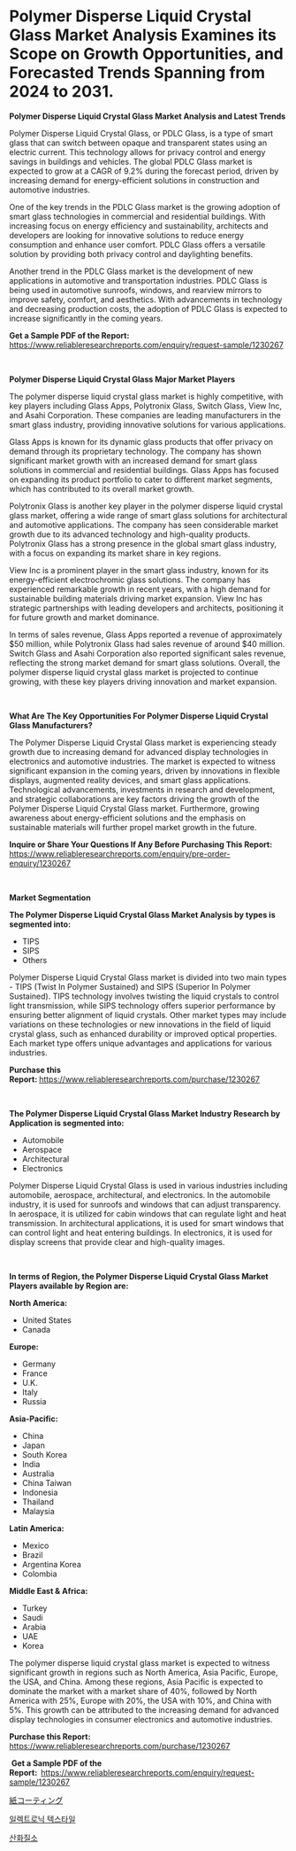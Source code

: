 <p><h1>Polymer Disperse Liquid Crystal Glass Market Analysis Examines its Scope on Growth Opportunities, and Forecasted Trends Spanning from 2024 to 2031.</h1></p><p><strong>Polymer Disperse Liquid Crystal Glass Market Analysis and Latest Trends</strong></p>
<p><p>Polymer Disperse Liquid Crystal Glass, or PDLC Glass, is a type of smart glass that can switch between opaque and transparent states using an electric current. This technology allows for privacy control and energy savings in buildings and vehicles. The global PDLC Glass market is expected to grow at a CAGR of 9.2% during the forecast period, driven by increasing demand for energy-efficient solutions in construction and automotive industries.</p><p>One of the key trends in the PDLC Glass market is the growing adoption of smart glass technologies in commercial and residential buildings. With increasing focus on energy efficiency and sustainability, architects and developers are looking for innovative solutions to reduce energy consumption and enhance user comfort. PDLC Glass offers a versatile solution by providing both privacy control and daylighting benefits.</p><p>Another trend in the PDLC Glass market is the development of new applications in automotive and transportation industries. PDLC Glass is being used in automotive sunroofs, windows, and rearview mirrors to improve safety, comfort, and aesthetics. With advancements in technology and decreasing production costs, the adoption of PDLC Glass is expected to increase significantly in the coming years.</p></p>
<p><strong>Get a Sample PDF of the Report:&nbsp;</strong> <a href="https://www.reliableresearchreports.com/enquiry/request-sample/1230267">https://www.reliableresearchreports.com/enquiry/request-sample/1230267</a></p>
<p>&nbsp;</p>
<p><strong>Polymer Disperse Liquid Crystal Glass Major Market Players</strong></p>
<p><p>The polymer disperse liquid crystal glass market is highly competitive, with key players including Glass Apps, Polytronix Glass, Switch Glass, View Inc, and Asahi Corporation. These companies are leading manufacturers in the smart glass industry, providing innovative solutions for various applications.</p><p>Glass Apps is known for its dynamic glass products that offer privacy on demand through its proprietary technology. The company has shown significant market growth with an increased demand for smart glass solutions in commercial and residential buildings. Glass Apps has focused on expanding its product portfolio to cater to different market segments, which has contributed to its overall market growth.</p><p>Polytronix Glass is another key player in the polymer disperse liquid crystal glass market, offering a wide range of smart glass solutions for architectural and automotive applications. The company has seen considerable market growth due to its advanced technology and high-quality products. Polytronix Glass has a strong presence in the global smart glass industry, with a focus on expanding its market share in key regions.</p><p>View Inc is a prominent player in the smart glass industry, known for its energy-efficient electrochromic glass solutions. The company has experienced remarkable growth in recent years, with a high demand for sustainable building materials driving market expansion. View Inc has strategic partnerships with leading developers and architects, positioning it for future growth and market dominance.</p><p>In terms of sales revenue, Glass Apps reported a revenue of approximately $50 million, while Polytronix Glass had sales revenue of around $40 million. Switch Glass and Asahi Corporation also reported significant sales revenue, reflecting the strong market demand for smart glass solutions. Overall, the polymer disperse liquid crystal glass market is projected to continue growing, with these key players driving innovation and market expansion.</p></p>
<p>&nbsp;</p>
<p><strong>What Are The Key Opportunities For Polymer Disperse Liquid Crystal Glass Manufacturers?</strong></p>
<p><p>The Polymer Disperse Liquid Crystal Glass market is experiencing steady growth due to increasing demand for advanced display technologies in electronics and automotive industries. The market is expected to witness significant expansion in the coming years, driven by innovations in flexible displays, augmented reality devices, and smart glass applications. Technological advancements, investments in research and development, and strategic collaborations are key factors driving the growth of the Polymer Disperse Liquid Crystal Glass market. Furthermore, growing awareness about energy-efficient solutions and the emphasis on sustainable materials will further propel market growth in the future.</p></p>
<p><strong>Inquire or Share Your Questions If Any Before Purchasing This Report:</strong> <a href="https://www.reliableresearchreports.com/enquiry/pre-order-enquiry/1230267">https://www.reliableresearchreports.com/enquiry/pre-order-enquiry/1230267</a></p>
<p>&nbsp;</p>
<p><strong>Market Segmentation</strong></p>
<p><strong>The Polymer Disperse Liquid Crystal Glass Market Analysis by types is segmented into:</strong></p>
<p><ul><li>TIPS</li><li>SIPS</li><li>Others</li></ul></p>
<p><p>Polymer Disperse Liquid Crystal Glass market is divided into two main types - TIPS (Twist In Polymer Sustained) and SIPS (Superior In Polymer Sustained). TIPS technology involves twisting the liquid crystals to control light transmission, while SIPS technology offers superior performance by ensuring better alignment of liquid crystals. Other market types may include variations on these technologies or new innovations in the field of liquid crystal glass, such as enhanced durability or improved optical properties. Each market type offers unique advantages and applications for various industries.</p></p>
<p><strong>Purchase this Report:&nbsp;</strong><a href="https://www.reliableresearchreports.com/purchase/1230267">https://www.reliableresearchreports.com/purchase/1230267</a></p>
<p>&nbsp;</p>
<p><strong>The Polymer Disperse Liquid Crystal Glass Market Industry Research by Application is segmented into:</strong></p>
<p><ul><li>Automobile</li><li>Aerospace</li><li>Architectural</li><li>Electronics</li></ul></p>
<p><p>Polymer Disperse Liquid Crystal Glass is used in various industries including automobile, aerospace, architectural, and electronics. In the automobile industry, it is used for sunroofs and windows that can adjust transparency. In aerospace, it is utilized for cabin windows that can regulate light and heat transmission. In architectural applications, it is used for smart windows that can control light and heat entering buildings. In electronics, it is used for display screens that provide clear and high-quality images.</p></p>
<p>&nbsp;</p>
<p><strong>In terms of Region, the Polymer Disperse Liquid Crystal Glass Market Players available by Region are:</strong></p>
<p>
    <p> <strong> North America: </strong>
        <ul>
            <li>United States</li>
            <li>Canada</li>
        </ul>
        </p> 
    <p> <strong> Europe: </strong>
        <ul>
            <li>Germany</li>
            <li>France</li>
            <li>U.K.</li>
            <li>Italy</li>
            <li>Russia</li>
        </ul>
        </p> 
    <p> <strong> Asia-Pacific: </strong>
        <ul>
            <li>China</li>
            <li>Japan</li>
            <li>South Korea</li>
            <li>India</li>
            <li>Australia</li>
            <li>China Taiwan</li>
            <li>Indonesia</li>
            <li>Thailand</li>
            <li>Malaysia</li>
        </ul>
        </p> 
    <p> <strong> Latin America: </strong>
        <ul>
            <li>Mexico</li>
            <li>Brazil</li>
            <li>Argentina Korea</li>
            <li>Colombia</li>
        </ul>
        </p> 
    <p> <strong> Middle East & Africa: </strong>
        <ul>
            <li>Turkey</li>
            <li>Saudi</li>
            <li>Arabia</li>
            <li>UAE</li>
            <li>Korea</li>
        </ul>
    </p>
    </p>
<p><p>The polymer disperse liquid crystal glass market is expected to witness significant growth in regions such as North America, Asia Pacific, Europe, the USA, and China. Among these regions, Asia Pacific is expected to dominate the market with a market share of 40%, followed by North America with 25%, Europe with 20%, the USA with 10%, and China with 5%. This growth can be attributed to the increasing demand for advanced display technologies in consumer electronics and automotive industries.</p></p>
<p><strong>Purchase this Report: </strong><a href="https://www.reliableresearchreports.com/purchase/1230267">https://www.reliableresearchreports.com/purchase/1230267</a></p>
<p>&nbsp;<strong>Get a Sample PDF of the Report:&nbsp;&nbsp;</strong><a href="https://www.reliableresearchreports.com/enquiry/request-sample/1230267">https://www.reliableresearchreports.com/enquiry/request-sample/1230267</a></p>
<p><strong></strong></p>
<p><p><a href="https://medium.com/@redsalmon1949/%E3%83%9A%E3%83%BC%E3%83%91%E3%83%BC%E3%82%B3%E3%83%BC%E3%83%86%E3%82%A3%E3%83%B3%E3%82%B0%E5%B8%82%E5%A0%B4%E8%A6%8F%E6%A8%A1-%E5%B8%82%E5%A0%B4%E5%B1%95%E6%9C%9B%E3%81%A8%E5%B8%82%E5%A0%B4%E4%BA%88%E6%B8%AC-2024%E5%B9%B4%E3%81%8B%E3%82%892031%E5%B9%B4-9857ce9af055">紙コーティング</a></p><p><a href="https://medium.com/@bruiser75687/%EC%A0%84%EC%9E%90-%EC%84%AC%EC%9C%A0-%EC%8B%9C%EC%9E%A5-%EC%A0%90%EC%9C%A0%EC%9C%A8-%EC%A7%84%ED%99%94-%EB%B0%8F-%EC%8B%9C%EC%9E%A5-%EC%84%B1%EC%9E%A5-%EC%B6%94%EC%9D%B4-2024-2031-3494f1512420">일렉트로닉 텍스타일</a></p><p><a href="https://medium.com/@fabiancobuc20222022/%EC%A7%88%EC%82%B0%EC%82%B0%ED%99%94%EB%AC%BC-%EC%8B%9C%EC%9E%A5-%EA%B7%9C%EB%AA%A8-%EC%8B%9C%EC%9E%A5-%EC%A0%84%EB%A7%9D-%EB%B0%8F-%EC%8B%9C%EC%9E%A5-%EC%98%88%EC%B8%A1-2024%EB%85%84%EB%B6%80%ED%84%B0-2031%EB%85%84-c234d445991a">산화질소</a></p></p>